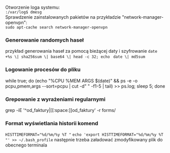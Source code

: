 Otworzenie loga systemu:  
`:/var/log$ dmesg`  
Sprawdzenie zainstalowanych pakietów na przykładzie "network-manager-openvpn":  
`sudo apt-cache search network-manager-openvpn`
### Generowanie randomych haseł
przykład generowania haseł za pomocą bieżącej daty i szyfrowanie
`date +%s \| sha256sum \| base64 \| head -c 32; echo ` 
`date \| md5sum`
### Logowanie procesów do pliku
while true; do \(echo "%CPU %MEM ARGS $\(date\)" && ps -e -o pcpu,pmem,args --sort=pcpu \| cut -d" " -f1-5 \| tail\) &gt;&gt; ps.log; sleep 5; done
### Grepowanie z wyrażeniami regularnymi
grep -iE '^od\_faktury\|\[\[:space:\]\]od\_faktury' -r forms/
### Format wyświetlania historii komend
`HISTTIMEFORMAT="%d/%m/%y %T "`
 `echo 'export HISTTIMEFORMAT="%d/%m/%y %T "' >> ~/.bash_profile`
 następnie trzeba załadować zmodyfikowany plik do obecnego terminala